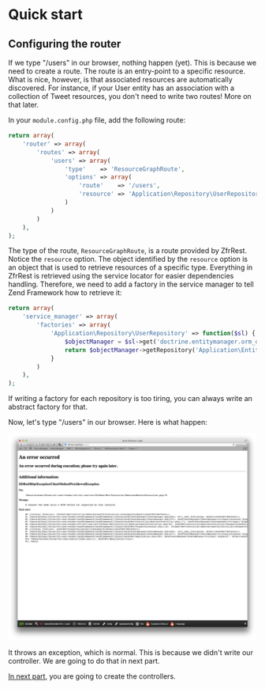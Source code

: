 # Quick start

## Configuring the router

If we type "/users" in our browser, nothing happen (yet). This is because we need to create a route. The route is an
entry-point to a specific resource. What is nice, however, is that associated resources are automatically discovered.
For instance, if your User entity has an association with a collection of Tweet resources, you don't need to write two
routes! More on that later.

In your `module.config.php` file, add the following route:

```php
return array(
	'router' => array(
        'routes' => array(
            'users' => array(
                'type'    => 'ResourceGraphRoute',
                'options' => array(
                    'route'    => '/users',
                    'resource' => 'Application\Repository\UserRepository'
                )
            )
        )
    ),
);
```

The type of the route, `ResourceGraphRoute`, is a route provided by ZfrRest. Notice the `resource` option. The object
identified by the `resource` option is an object that is used to retrieve resources of a specific type. Everything in
ZfrRest is retrieved using the service locator for easier dependencies handling. Therefore, we need to add a factory
in the service manager to tell Zend Framework how to retrieve it:

```php
return array(
	'service_manager' => array(
        'factories' => array(
            'Application\Repository\UserRepository' => function($sl) {
                $objectManager = $sl->get('doctrine.entitymanager.orm_default');
                return $objectManager->getRepository('Application\Entity\User');
            }
        )
    ),
);
```

If writing a factory for each repository is too tiring, you can always write an abstract factory for that.

Now, let's type "/users" in our browser. Here is what happen:

![ZfrRest](../img/zfr-rest-error-access-resource.png)

It throws an exception, which is normal. This is because we didn't write our controller. We are going to do that
in next part.

[In next part](04-creating-controller.md), you are going to create the controllers.
